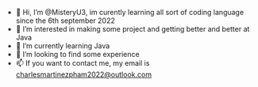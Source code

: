 - 👋 Hi, I’m @MisteryU3, im curently learning all sort of coding language since the 6th september 2022
- 👀 I’m interested in making some project and getting better and better at Java
- 🌱 I’m currently learning Java
- 💞️ I’m looking to find some experience
- 📫 If you want to contact me, my email is charlesmartinezpham2022@outlook.com

<!---
MisteryU3/MisteryU3 is a ✨ special ✨ repository because its `README.md` (this file) appears on your GitHub profile.
You can click the Preview link to take a look at your changes.
--->
